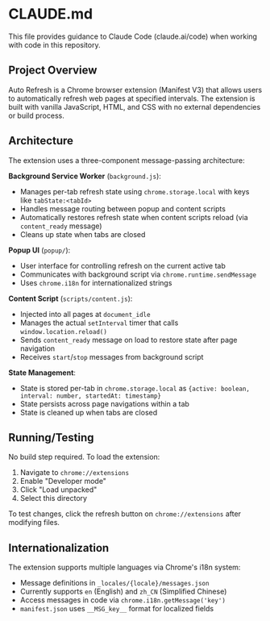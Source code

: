 # CLAUDE.md

This file provides guidance to Claude Code (claude.ai/code) when working with code in this repository.

## Project Overview

Auto Refresh is a Chrome browser extension (Manifest V3) that allows users to automatically refresh web pages at specified intervals. The extension is built with vanilla JavaScript, HTML, and CSS with no external dependencies or build process.

## Architecture

The extension uses a three-component message-passing architecture:

**Background Service Worker** (`background.js`):
- Manages per-tab refresh state using `chrome.storage.local` with keys like `tabState:<tabId>`
- Handles message routing between popup and content scripts
- Automatically restores refresh state when content scripts reload (via `content_ready` message)
- Cleans up state when tabs are closed

**Popup UI** (`popup/`):
- User interface for controlling refresh on the current active tab
- Communicates with background script via `chrome.runtime.sendMessage`
- Uses `chrome.i18n` for internationalized strings

**Content Script** (`scripts/content.js`):
- Injected into all pages at `document_idle`
- Manages the actual `setInterval` timer that calls `window.location.reload()`
- Sends `content_ready` message on load to restore state after page navigation
- Receives `start`/`stop` messages from background script

**State Management**:
- State is stored per-tab in `chrome.storage.local` as `{active: boolean, interval: number, startedAt: timestamp}`
- State persists across page navigations within a tab
- State is cleaned up when tabs are closed

## Running/Testing

No build step required. To load the extension:

1. Navigate to `chrome://extensions`
2. Enable "Developer mode"
3. Click "Load unpacked"
4. Select this directory

To test changes, click the refresh button on `chrome://extensions` after modifying files.

## Internationalization

The extension supports multiple languages via Chrome's i18n system:
- Message definitions in `_locales/{locale}/messages.json`
- Currently supports `en` (English) and `zh_CN` (Simplified Chinese)
- Access messages in code via `chrome.i18n.getMessage('key')`
- `manifest.json` uses `__MSG_key__` format for localized fields
